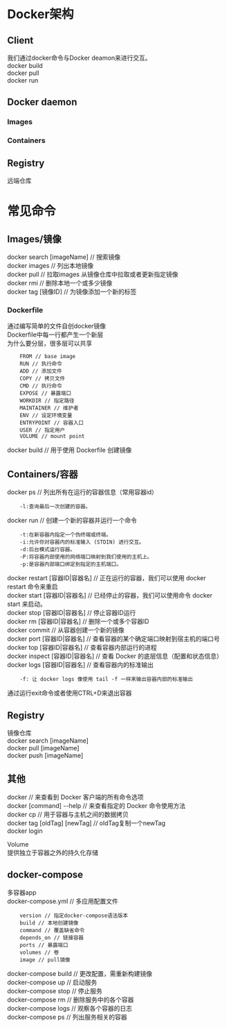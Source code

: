 #   Docker架构
##   Client
我们通过docker命令与Docker deamon来进行交互。<br>
docker build<br>
docker pull<br>
docker run<br>
##   Docker daemon
###  Images
###  Containers
##   Registry
远端仓库
#   常见命令
##  Images/镜像
docker search [imageName] // 搜索镜像<br>
docker images // 列出本地镜像<br>
docker pull // 拉取images 从镜像仓库中拉取或者更新指定镜像<br>
docker rmi // 删除本地一个或多少镜像<br>
docker tag [镜像ID] // 为镜像添加一个新的标签<br>
###     Dockerfile
通过编写简单的文件自创docker镜像<br>
Dockerfile中每一行都产生一个新层<br>
为什么要分层，很多层可以共享<br>
```
    FROM // base image
    RUN // 执行命令
    ADD // 添加文件
    COPY // 拷贝文件
    CMD // 执行命令
    EXPOSE // 暴露端口
    WORKDIR // 指定路径
    MAINTAINER // 维护者
    ENV // 设定环境变量
    ENTRYPOINT // 容器入口
    USER // 指定用户
    VOLUME // mount point
```
docker build // 用于使用 Dockerfile 创建镜像
##  Containers/容器
docker ps // 列出所有在运行的容器信息（常用容器id）<br> 
```
    -l:查询最后一次创建的容器。
```
docker run // 创建一个新的容器并运行一个命令<br>
```
    -t:在新容器内指定一个伪终端或终端。
    -i:允许你对容器内的标准输入 (STDIN) 进行交互。
    -d:后台模式运行容器。
    -P:将容器内部使用的网络端口映射到我们使用的主机上。
    -p:是容器内部端口绑定到指定的主机端口。
```
docker restart [容器ID|容器名] // 正在运行的容器，我们可以使用 docker restart 命令来重启<br>
docker start [容器ID|容器名] // 已经停止的容器，我们可以使用命令 docker start 来启动。 <br> 
docker stop [容器ID|容器名] // 停止容器ID运行<br>
docker rm [容器ID|容器名] // 删除一个或多个容器ID<br>
docker commit // 从容器创建一个新的镜像<br>
docker port [容器ID|容器名] // 查看容器的某个确定端口映射到宿主机的端口号<br>
docker top [容器ID|容器名] // 查看容器内部运行的进程<br>
docker inspect [容器ID|容器名] // 查看 Docker 的底层信息（配置和状态信息）<br>
docker logs [容器ID|容器名] // 查看容器内的标准输出<br>
```
    -f: 让 docker logs 像使用 tail -f 一样来输出容器内部的标准输出
```
通过运行exit命令或者使用CTRL+D来退出容器<br>
##  Registry
镜像仓库<br>
docker search [imageName] <br>
docker pull [imageName] <br>
docker push [imageName] <br>
##  其他
docker // 来查看到 Docker 客户端的所有命令选项<br>
docker [command] --help // 来查看指定的 Docker 命令使用方法<br>
docker cp // 用于容器与主机之间的数据拷贝<br>
docker tag [oldTag] [newTag] // oldTag复制一个newTag<br>
docker login<br>

Volume<br>
提供独立于容器之外的持久化存储<br>

##  docker-compose 
多容器app<br>
docker-compose.yml // 多应用配置文件
```
    version // 指定docker-compose语法版本
    build // 本地创建镜像
    command // 覆盖缺省命令
    depends_on // 链接容器
    ports // 暴露端口
    volumes // 卷
    image // pull镜像
```   
docker-compose build // 更改配置，需重新构建镜像<br>
docker-compose up // 启动服务<br>
docker-compose stop // 停止服务<br>
docker-compose rm // 删除服务中的各个容器<br>
docker-compose logs // 观察各个容器的日志<br>
docker-compose ps // 列出服务相关的容器<br>